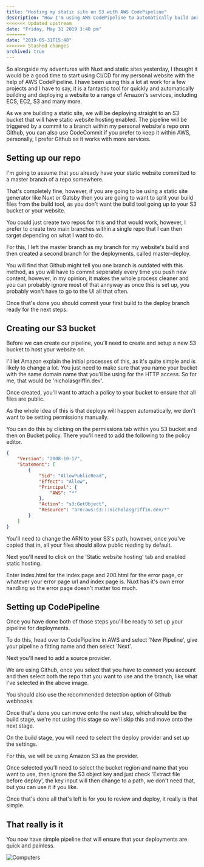 ```yaml
---
title: "Hosting my static site on S3 with AWS CodePipeline"
description: "How I'm using AWS CodePipeline to automatically build and push my site to AWS' S3"
<<<<<<< Updated upstream
date: "Friday, May 31 2019 3:48 pm"
=======
date: "2019-05-31T15:48"
>>>>>>> Stashed changes
archived: true
---
```


So alongside my adventures with Nuxt and static sites yesterday, I thought it would be a good time to start using CI/CD for my personal website with the help of AWS CodePipeline. I have been using this a lot at work for a few projects and I have to say, it is a fantastic tool for quickly and automatically building and deploying a website to a range of Amazon's services, including ECS, EC2, S3 and many more.

As we are building a static site, we will be deploying straight to an S3 bucket that will have static website hosting enabled. The pipeline will be triggered by a commit to a branch within my personal website's repo onn Github, you can also use CodeCommit if you prefer to keep it within AWS, personally, I prefer Github as it works with more services.

## Setting up our repo

I'm going to assume that you already have your static website committed to a master branch of a repo somewhere.

That's completely fine, however, if you are going to be using a static site generator like Nuxt or Gatsby then you are going to want to split your build files from the build tool, as you don't want the build tool going up to your S3 bucket or your website.

You could just create two repos for this and that would work, however, I prefer to create two main branches within a single repo that I can then target depending on what I want to do.

For this, I left the master branch as my branch for my website's build and then created a second branch for the deployments, called master-deploy.



You will find that Github might tell you one branch is outdated with this method, as you will have to commit seperately every time you push new content, however, in my opinion, it makes the whole process cleaner and you can probably ignore most of that annyway as once this is set up, you probably won't have to go to the UI all that often.

Once that's done you should commit your first build to the deploy branch ready for the next steps.

## Creating our S3 bucket

Before we can create our pipeline, you'll need to create and setup a new S3 bucket to host your website on.

I'll let Amazon explain the initial processes of this, as it's quite simple and is likely to change a lot. You just need to make sure that you name your bucket with the same domain name that you'll be using for the HTTP access. So for me, that would be 'nicholasgriffin.dev'.

Once created, you'll want to attach a policy to your bucket to ensure that all files are public.

As the whole idea of this is that deploys will happen automatically, we don't want to be setting permissions manually.

You can do this by clicking on the permissions tab within you S3 bucket and then on Bucket policy. There you'll need to add the following to the policy editor.

```json
{
    "Version": "2008-10-17",
    "Statement": [
        {
            "Sid": "AllowPublicRead",
            "Effect": "Allow",
            "Principal": {
                "AWS": "*"
            },
            "Action": "s3:GetObject",
            "Resource": "arn:aws:s3:::nicholasgriffin.dev/*"
        }
    ]
}
```

You'll need to change the ARN to your S3's path, however, once you've copied that in, all your files should allow public reading by default.

Next you'll need to click on the 'Static website hosting' tab and enabled static hosting.

Enter index.html for the index page and 200.html for the error page, or whatever your error page url and index page is. Nuxt has it's own error handling so the error page doesn't matter too much.

## Setting up CodePipeline

Once you have done both of those steps you'll be ready to set up your pipeline for deployments.

To do this, head over to CodePipeline in AWS and select 'New Pipeline', give your pipeline a fitting name and then select 'Next'.



Next you'll need to add a source provider.

We are using Github, once you select that you have to connect you account and then select both the repo that you want to use and the branch, like what I've selected in the above image.

You should also use the recommended detection option of Github webhooks.

Once that's done you can move onto the next step, which should be the build stage, we're not using this stage so we'll skip this and move onto the next stage.

On the build stage, you will need to select the deploy provider and set up the settings.



For this, we will be using Amazon S3 as the provider.

Once selected you'll need to select the bucket region and name that you want to use, then ignore the S3 object key and just check 'Extract file before deploy', the key input will then change to a path, we don't need that, but you can use it if you like.

Once that's done all that's left is for you to review and deploy, it really is that simple.

## That really is it

You now have simple pipeline that will ensure that your deployments are quick and painless.

![Computers](https://media.giphy.com/media/D83jHtnO0LPQk/giphy.gif)

